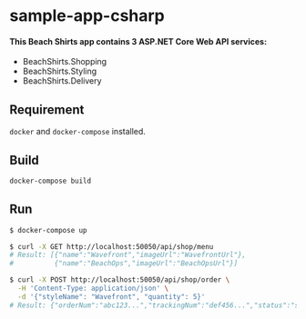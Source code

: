 # sample-app-csharp

#### This Beach Shirts app contains 3 ASP.NET Core Web API services:
- BeachShirts.Shopping
- BeachShirts.Styling
- BeachShirts.Delivery

## Requirement
`docker` and `docker-compose` installed.

## Build
```bash
docker-compose build
```

## Run
```bash
$ docker-compose up

$ curl -X GET http://localhost:50050/api/shop/menu
# Result: [{"name":"Wavefront","imageUrl":"WavefrontUrl"},
#          {"name":"BeachOps","imageUrl":"BeachOpsUrl"}]

$ curl -X POST http://localhost:50050/api/shop/order \
  -H 'Content-Type: application/json' \
  -d '{"styleName": "Wavefront", "quantity": 5}'
# Result: {"orderNum":"abc123...","trackingNum":"def456...","status":"shirts delivery dispatched"}
```